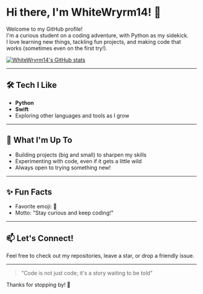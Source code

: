 # Hi there, I'm WhiteWryrm14! 🐉  
Welcome to my GitHub profile!  
I'm a curious student on a coding adventure, with Python as my sidekick.  
I love learning new things, tackling fun projects, and making code that works (sometimes even on the first try!).

[![WhiteWryrm14's GitHub stats](https://github-readme-stats.vercel.app/api?username=WhiteWryrm14&show_icons=true&include_all_commits=true&theme=vue-dark)](https://github.com/anuraghazra/github-readme-stats)

---
## 🛠️ Tech I Like

- **Python**
- **Swift**
- Exploring other languages and tools as I grow

---

## 🎒 What I'm Up To
- Building projects (big and small) to sharpen my skills
- Experimenting with code, even if it gets a little wild
- Always open to trying something new!

---

## ✨ Fun Facts
- Favorite emoji: 🐍
- Motto: "Stay curious and keep coding!"

---

## 📫 Let's Connect!
Feel free to check out my repositories, leave a star, or drop a friendly issue.  

---

> "Code is not just code; it's a story waiting to be told"

Thanks for stopping by! 🚀

<!--
**WhiteWryrm14/WhiteWryrm14** is a ✨ _special_ ✨ repository because its `README.md` (this file) appears on your GitHub profile.
-->
